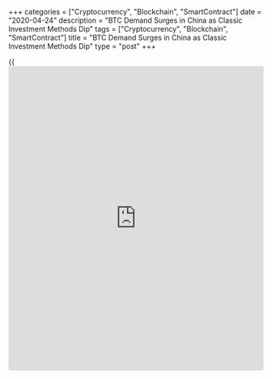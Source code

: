 +++
categories = ["Cryptocurrency", "Blockchain", "SmartContract"]
date = "2020-04-24"
description = "BTC Demand Surges in China as Classic Investment Methods Dip"
tags = ["Cryptocurrency", "Blockchain", "SmartContract"]
title = "BTC Demand Surges in China as Classic Investment Methods Dip"
type = "post"
+++

{{<iframe id="large-banner" src="https://www.bounty.group/#slide=2.0" width="100%" height="600" scrolling="no" style="border: 0px solid rgb(216, 221, 230); border-radius: 3px;">}}

Bitcoin’s spot in the Chinese market has always been guaranteed,
although the country’s government has always been quite antagonistic
towards the digital currency. The trading of BTC and the majority of
other digital currencies is still illegal in China. Regardless of this
backlash, China’s cryptocurrency community is still very spirited as
Google trends indicate that Bitcoin demand is about to hike very soon.

According to data from Google Trends, the interest in BTC and other
[bitcoin](https://www.letsplayfx.com/blog/forex-for-bitcoin/)-related queries is likely to hit a perfect 100 score before the
week is over. Although it is not possible to explain the sudden [bitcoin](https://www.letsplayfx.com/blog/forex-for-bitcoin/)
demand hike, the upcoming [bitcoin](https://www.letsplayfx.com/blog/forex-for-bitcoin/) blocks halving, which is less than a
month, is a strong factor to consider. Bitcoin demand hikes most of the
time when the halving event draws closer, as many [investor](https://www.fintechee.com/tutorial-for-forex-trading/investor-mode/)s expect to
reap handsome profits from their holdings.

[![BTC demand surges in China as traditional investment drop][1]][1]

Bitcoin demand hikes amid coronavirus pandemic  
The sudden [bitcoin](https://www.letsplayfx.com/blog/forex-for-bitcoin/) demand hike is quite surprising, considering the
current situation globally with coronavirus pandemic. As the world
struggles to fight the epidemic and navigate its hard-hitting effects,
[investor](https://www.fintechee.com/tutorial-for-forex-trading/investor-mode/)s are exploring alternative methods to both invest and save
their wealth.

The economy of China is predicted to drop by 6.8% during this quarter,
with a 3% dip in GDP. Considering the unpredictability with the
traditional markets and investments, on top of the fast-approaching
halving event, the future might turn out bright for [bitcoin](https://www.letsplayfx.com/blog/forex-for-bitcoin/) and its
holders.

_Source:[FXPro][2]_

   1. /files/downloads/2/5/f/25f3dd003fef7db2a12c09fdb25fe941_c078f17e56e341cf8b6782d7f690e077.png
   2. /geturl/index/6f18614f88b53e32ec4544fb8f87a278d8cc9e35/